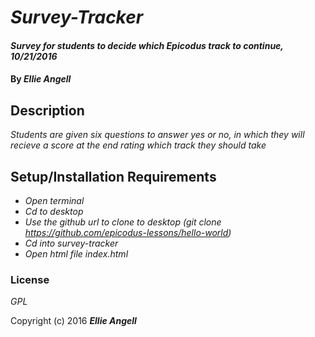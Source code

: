# _Survey-Tracker_

#### _Survey for students to decide which Epicodus track to continue, 10/21/2016_

#### By _**Ellie Angell**_

## Description

_Students are given six questions to answer yes or no, in which they will recieve a score at the end rating which track they should take_

## Setup/Installation Requirements

* _Open terminal_
* _Cd to desktop_
* _Use the github url to clone to desktop (git clone https://github.com/epicodus-lessons/hello-world)_
* _Cd into survey-tracker_
* _Open html file index.html_


### License

*GPL*

Copyright (c) 2016 **_Ellie Angell_**
